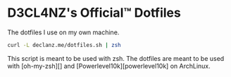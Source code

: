 # D3CL4NZ's Official&trade; Dotfiles

The dotfiles I use on my own machine.

```zsh
curl -L declanz.me/dotfiles.sh | zsh
```

This script is meant to be used with zsh. The dotfiles are meant to be used with [oh-my-zsh][] and [Powerlevel10k][powerlevel10k] on ArchLinux.
